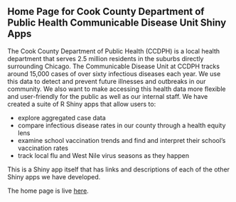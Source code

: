 ﻿## Home Page for Cook County Department of Public Health Communicable Disease Unit Shiny Apps

The Cook County Department of Public Health (CCDPH) is a local health department that serves 2.5 million residents in the suburbs directly surrounding Chicago. The Communicable Disease Unit at CCDPH tracks around 15,000 cases of over sixty infectious diseases each year. We use this data to detect and prevent future illnesses and outbreaks in our community. We also want to make accessing this health data more flexible and user-friendly for the public as well as our internal staff. We have created a suite of R Shiny apps that allow users to: 
* explore aggregated case data
* compare infectious disease rates in our county through a health equity lens
* examine school vaccination trends and find and interpret their school’s vaccination rates
* track local flu and West Nile virus seasons as they happen

This is a Shiny app itself that has links and descriptions of each of the other Shiny apps we have developed.

The home page is live [here](https://ccdphcd.shinyapps.io/home/). 
